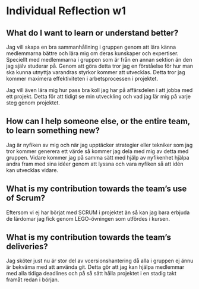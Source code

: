 # Individual Reflection w1

## What do I want to learn or understand better?
Jag vill skapa en bra sammanhållning i gruppen genom att lära känna medlemmarna bättre och lära mig om deras kunskaper och expertiser. Speciellt med medlemmarna i gruppen som är från en annan sektion än den jag själv studerar på. Genom att göra detta tror jag en förståelse för hur man ska kunna utnyttja varandras styrkor kommer att utvecklas. Detta tror jag kommer maximera effektiviteten i arbetsprocessen i projektet. 

Jag vill även lära mig hur pass bra koll jag har på affärsdelen i att jobba med ett projekt. Detta för att tidigt se min utveckling och vad jag lär mig på varje steg genom projektet.

## How can I help someone else, or the entire team, to learn something new?
Jag är nyfiken av mig och när jag upptäcker strategier eller tekniker som jag tror kommer generera ett värde så kommer jag dela med mig av detta med gruppen. Vidare kommer jag på samma sätt med hjälp av nyfikenhet hjälpa andra fram med sina idéer genom att lyssna och vara nyfiken så att idén kan utvecklas vidare. 

## What is my contribution towards the team’s use of Scrum?
Eftersom vi ej har börjat med SCRUM i projektet än så kan jag bara erbjuda de lärdomar jag fick genom LEGO-övningen som utfördes i kursen. 

## What is my contribution towards the team’s deliveries?
Jag sköter just nu är stor del av vcersionshantering då alla i gruppen ej ännu är bekväma med att använda git. Detta gör att jag kan hjälpa medlemmar med alla tidiga deadlines och på så sätt hålla projektet i en stadig takt framåt redan i början. 

